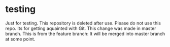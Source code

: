 # testing
Just for testing. This repository is deleted after use.
Please do not use this repo. Its for getting aquainted with Git.
This change was made in master branch. 
This is from the feature branch: It will be merged into master branch at some point. 

